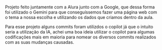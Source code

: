 Projeto feito juntamente com a Alura junto com a Google, que dessa forma foi utilizado o Gemini para que conseguíssemos fazer uma página web com o tema a nossa escolha e utilizando os dados que criamos dentro da aula.

Para esse projeto alguns commits foram utilizdos o copilot já que o intuito seria a utilização da IA, achei uma boa ideia utilizar o copilot para algumas codificações mais em maioria para nomear os diversos commits realizados com as suas mudanças causadas.